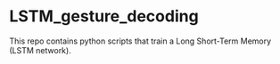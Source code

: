 # LSTM_gesture_decoding

This repo contains python scripts that train a Long Short-Term Memory (LSTM network). 

